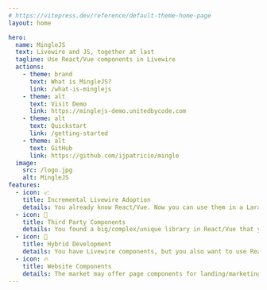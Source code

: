 ```yaml
---
# https://vitepress.dev/reference/default-theme-home-page
layout: home

hero:
  name: MingleJS
  text: Livewire and JS, together at last
  tagline: Use React/Vue components in Livewire
  actions:
    - theme: brand
      text: What is MingleJS?
      link: /what-is-minglejs
    - theme: alt
      text: Visit Demo
      link: https://minglejs-demo.unitedbycode.com
    - theme: alt
      text: Quickstart
      link: /getting-started
    - theme: alt
      text: GitHub
      link: https://github.com/ijpatricio/mingle
  image:
    src: /logo.jpg
    alt: MingleJS
features:
  - icon: 📈
    title: Incremental Livewire Adoption
    details: You already know React/Vue. Now you can use them in a Laravel Livewire application, as you're learning Livewire.
  - icon: 🧩
    title: Third Party Components
    details: You found a big/complex/unique library in React/Vue that you want to use in your Laravel Livewire application.
  - icon: 🔄
    title: Hybrid Development
    details: You have Livewire components, but you also want to use React/Vue. Maybe more people on the team are frontend-only developers.
  - icon: 🔥
    title: Website Components
    details: The market may offer page components for landing/marketing/ecommerce pages that are built in React/Vue.
---
```


<style>
.VPImage[alt="MingleJS"] {
    border-radius: 12px;
    margin: 20px; /* Set your desired margin */
    box-shadow: 5px 5px 20px rgb(45 114 253); /* Adjust the shadow color and blur radius as needed */
}
</style>
